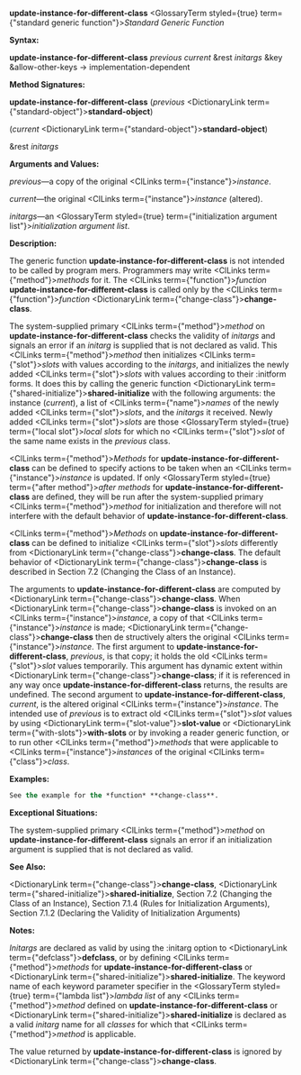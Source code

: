 **update-instance-for-different-class** <GlossaryTerm styled={true} term={"standard generic function"}><i>Standard Generic Function</i></GlossaryTerm> 



**Syntax:** 



**update-instance-for-different-class** *previous current* &amp;rest *initargs* &amp;key &amp;allow-other-keys → implementation-dependent 



**Method Signatures:** 



**update-instance-for-different-class** (*previous* <DictionaryLink  term={"standard-object"}><b>standard-object</b></DictionaryLink>) 



(*current* <DictionaryLink  term={"standard-object"}><b>standard-object</b></DictionaryLink>) 



&amp;rest *initargs* 



**Arguments and Values:** 



*previous*—a copy of the original <ClLinks  term={"instance"}><i>instance</i></ClLinks>. 



*current*—the original <ClLinks  term={"instance"}><i>instance</i></ClLinks> (altered). 



*initargs*—an <GlossaryTerm styled={true} term={"initialization argument list"}><i>initialization argument list</i></GlossaryTerm>. 



**Description:** 



The generic function **update-instance-for-different-class** is not intended to be called by program mers. Programmers may write <ClLinks  term={"method"}><i>methods</i></ClLinks> for it. The <ClLinks  term={"function"}><i>function</i></ClLinks> **update-instance-for-different-class** is called only by the <ClLinks  term={"function"}><i>function</i></ClLinks> <DictionaryLink  term={"change-class"}><b>change-class</b></DictionaryLink>. 



The system-supplied primary <ClLinks  term={"method"}><i>method</i></ClLinks> on **update-instance-for-different-class** checks the validity of *initargs* and signals an error if an *initarg* is supplied that is not declared as valid. This <ClLinks  term={"method"}><i>method</i></ClLinks> then initializes <ClLinks  term={"slot"}><i>slots</i></ClLinks> with values according to the *initargs*, and initializes the newly added <ClLinks  term={"slot"}><i>slots</i></ClLinks> with values according to their :initform forms. It does this by calling the generic function <DictionaryLink  term={"shared-initialize"}><b>shared-initialize</b></DictionaryLink> with the following arguments: the instance (*current*), a list of <ClLinks  term={"name"}><i>names</i></ClLinks> of the newly added <ClLinks  term={"slot"}><i>slots</i></ClLinks>, and the *initargs* it received. Newly added <ClLinks  term={"slot"}><i>slots</i></ClLinks> are those <GlossaryTerm styled={true} term={"local slot"}><i>local slots</i></GlossaryTerm> for which no <ClLinks  term={"slot"}><i>slot</i></ClLinks> of the same name exists in the *previous* class. 



<ClLinks  term={"method"}><i>Methods</i></ClLinks> for **update-instance-for-different-class** can be defined to specify actions to be taken when an <ClLinks  term={"instance"}><i>instance</i></ClLinks> is updated. If only <GlossaryTerm styled={true} term={"after method"}><i>after methods</i></GlossaryTerm> for **update-instance-for-different-class** are defined, they will be run after the system-supplied primary <ClLinks  term={"method"}><i>method</i></ClLinks> for initialization and therefore will not interfere with the default behavior of **update-instance-for-different-class**. 



<ClLinks  term={"method"}><i>Methods</i></ClLinks> on **update-instance-for-different-class** can be defined to initialize <ClLinks  term={"slot"}><i>slots</i></ClLinks> differently from <DictionaryLink  term={"change-class"}><b>change-class</b></DictionaryLink>. The default behavior of <DictionaryLink  term={"change-class"}><b>change-class</b></DictionaryLink> is described in Section 7.2 (Changing the Class of an Instance). 







 



 



The arguments to **update-instance-for-different-class** are computed by <DictionaryLink  term={"change-class"}><b>change-class</b></DictionaryLink>. When <DictionaryLink  term={"change-class"}><b>change-class</b></DictionaryLink> is invoked on an <ClLinks  term={"instance"}><i>instance</i></ClLinks>, a copy of that <ClLinks  term={"instance"}><i>instance</i></ClLinks> is made; <DictionaryLink  term={"change-class"}><b>change-class</b></DictionaryLink> then de structively alters the original <ClLinks  term={"instance"}><i>instance</i></ClLinks>. The first argument to **update-instance-for-different-class**, *previous*, is that copy; it holds the old <ClLinks  term={"slot"}><i>slot</i></ClLinks> values temporarily. This argument has dynamic extent within <DictionaryLink  term={"change-class"}><b>change-class</b></DictionaryLink>; if it is referenced in any way once **update-instance-for-different-class** returns, the results are undefined. The second argument to **update-instance-for-different-class**, *current*, is the altered original <ClLinks  term={"instance"}><i>instance</i></ClLinks>. The intended use of *previous* is to extract old <ClLinks  term={"slot"}><i>slot</i></ClLinks> values by using <DictionaryLink  term={"slot-value"}><b>slot-value</b></DictionaryLink> or <DictionaryLink  term={"with-slots"}><b>with-slots</b></DictionaryLink> or by invoking a reader generic function, or to run other <ClLinks  term={"method"}><i>methods</i></ClLinks> that were applicable to <ClLinks  term={"instance"}><i>instances</i></ClLinks> of the original <ClLinks  term={"class"}><i>class</i></ClLinks>. 



**Examples:**
```lisp
See the example for the *function* **change-class**. 
```
**Exceptional Situations:** 



The system-supplied primary <ClLinks  term={"method"}><i>method</i></ClLinks> on **update-instance-for-different-class** signals an error if an initialization argument is supplied that is not declared as valid. 



**See Also:** 



<DictionaryLink  term={"change-class"}><b>change-class</b></DictionaryLink>, <DictionaryLink  term={"shared-initialize"}><b>shared-initialize</b></DictionaryLink>, Section 7.2 (Changing the Class of an Instance), Section 7.1.4 (Rules for Initialization Arguments), Section 7.1.2 (Declaring the Validity of Initialization Arguments) 



**Notes:** 



*Initargs* are declared as valid by using the :initarg option to <DictionaryLink  term={"defclass"}><b>defclass</b></DictionaryLink>, or by defining <ClLinks  term={"method"}><i>methods</i></ClLinks> for **update-instance-for-different-class** or <DictionaryLink  term={"shared-initialize"}><b>shared-initialize</b></DictionaryLink>. The keyword name of each keyword parameter specifier in the <GlossaryTerm styled={true} term={"lambda list"}><i>lambda list</i></GlossaryTerm> of any <ClLinks  term={"method"}><i>method</i></ClLinks> defined on **update-instance-for-different-class** or <DictionaryLink  term={"shared-initialize"}><b>shared-initialize</b></DictionaryLink> is declared as a valid *initarg* name for all *classes* for which that <ClLinks  term={"method"}><i>method</i></ClLinks> is applicable. 



The value returned by **update-instance-for-different-class** is ignored by <DictionaryLink  term={"change-class"}><b>change-class</b></DictionaryLink>. 



